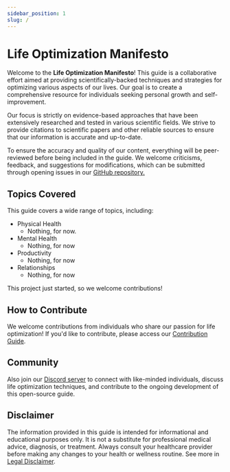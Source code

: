 ```yaml
---
sidebar_position: 1
slug: /
---
```


# Life Optimization Manifesto

Welcome to the **Life Optimization Manifesto**! This guide is a collaborative effort aimed at providing scientifically-backed techniques and strategies for optimizing various aspects of our lives. Our goal is to create a comprehensive resource for individuals seeking personal growth and self-improvement.

Our focus is strictly on evidence-based approaches that have been extensively researched and tested in various scientific fields. We strive to provide citations to scientific papers and other reliable sources to ensure that our information is accurate and up-to-date.

To ensure the accuracy and quality of our content, everything will be peer-reviewed before being included in the guide. We welcome criticisms, feedback, and suggestions for modifications, which can be submitted through opening issues in our [GitHub repository.](https://github.com/EnlightenedExplorer/LifeOptimizationManifesto)

## Topics Covered

This guide covers a wide range of topics, including:

- Physical Health
  - Nothing, for now.
- Mental Health
  - Nothing, for now
- Productivity
  - Nothing, for now
- Relationships
  - Nothing, for now

This project just started, so we welcome contributions!

## How to Contribute

We welcome contributions from individuals who share our passion for life optimization! If you'd like to contribute, please access our [Contribution Guide](./Chapter%201%20-%20Overview/Contributing).

## Community

Also join our [Discord server](https://discord.gg/your-invite-link) to connect with like-minded individuals, discuss life optimization techniques, and contribute to the ongoing development of this open-source guide.

## Disclaimer

The information provided in this guide is intended for informational and educational purposes only. It is not a substitute for professional medical advice, diagnosis, or treatment. Always consult your healthcare provider before making any changes to your health or wellness routine. See more in [Legal Disclaimer](/A%20General%20Overview/Disclaimer).
